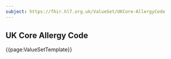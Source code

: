 ```yaml
---
subject: https://fhir.hl7.org.uk/ValueSet/UKCore-AllergyCode
---
```

## UK Core Allergy Code

{{page:ValueSetTemplate}}
